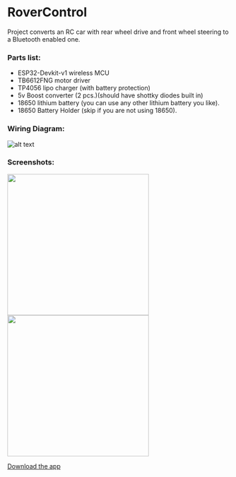 # RoverControl

Project converts an RC car with rear wheel drive and front wheel steering to a Bluetooth enabled one.

<h3>Parts list:</h3>
<ul>
<li>ESP32-Devkit-v1 wireless MCU</li>
<li>TB6612FNG motor driver</li>
<li>TP4056 lipo charger (with battery protection)</li>
<li>5v Boost converter (2 pcs.)(should have shottky diodes built in)</li>
<li>18650 lithium battery (you can use any other lithium battery you like).</li>
<li>18650 Battery Holder (skip if you are not using 18650).</li>
</ul>

<h3>Wiring Diagram:</h3>

![alt text](https://github.com/paulthedev/RoverControl/blob/master/Wiring_Diagram_ESP32_TB6612FNG/RoverWiring.png)


<h3>Screenshots:</h3>

<img src="https://github.com/paulthedev/RoverControl/blob/master/AppScreenshots/MainPage.png" width="320"> <img src="https://github.com/paulthedev/RoverControl/blob/master/AppScreenshots/DeviceSelectionPage.png" width="320">

<a href="https://github.com/paulthedev/RoverControl/tree/master/CompiledApp">Download the app</a>
